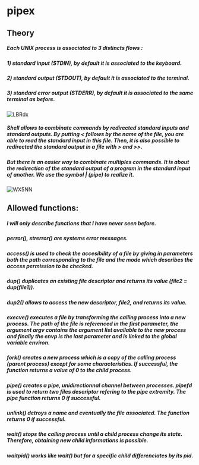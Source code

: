 # pipex

## Theory

##### Each UNIX process is associated to 3 distincts flows :
##### 1) standard input (STDIN), by default it is associated to the keyboard.
##### 2) standard output (STDOUT), by default it is associated to the terminal.
##### 3) standard error output (STDERR), by default it is associated to the same terminal as before.
![LBRdx](https://user-images.githubusercontent.com/81758850/227573016-34338578-1fc4-4dc1-a7af-5d1c708a8227.png)
##### Shell allows to combinate commands by redirected standard inputs and standard outputs. By putting \< follows by the name of the file, you are able to read the standard input in this file. Then, it is also possible to redirected the standard output in a file with \> and \>>.
##### But there is an easier way to combinate multiples commands. It is about the redirection of the standard output of a program in the standard input of another. We use the symbol | (pipe) to realize it.
![WX5NN](https://user-images.githubusercontent.com/81758850/227573480-db345907-f66d-4482-a743-99dd734c671f.png)

## Allowed functions:

##### I will only describe functions that I have never seen before.
##### perror(), strerror() are systems error messages.
##### access() is used to check the accesibility of a file by giving in parameters both the path corresponding to the file and the mode which describes the access permission to be checked.
##### dup() duplicates an existing file descriptor and returns its value (file2 = dup(file1)).
##### dup2() allows to access the new descriptor, file2, and returns its value.
##### execve() executes a file by transforming the calling process into a new process. The path of the file is referenced in the first parameter, the argument argv contains the argument list available to the new process and finally the envp is the last parameter and is linked to the global variable environ.
##### fork() creates a new process which is a copy of the calling process (parent process) except for some characteristics. If successful, the function returns a value of 0 to the child process.
##### pipe() creates a pipe, unidirectionnal channel between processes. pipefd is used to return two files descriptor refering to the pipe extremity. The pipe function returns 0 if successful.
##### unlink() detroys a name and eventually the file associated. The function returns 0 if successful.
##### wait() stops the calling process until a child process change its state. Therefore, obtaining new child informations is possible.
##### waitpid() works like wait() but for a specific child differenciates by its pid.
